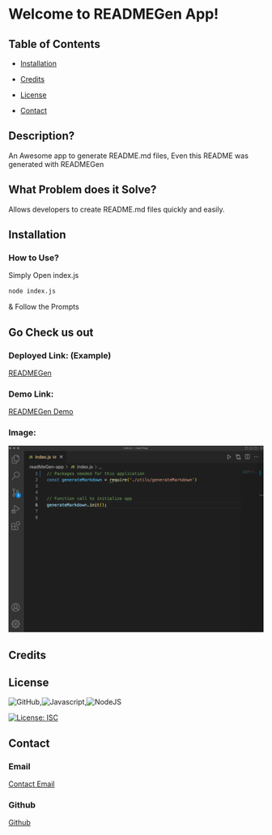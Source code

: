 # Welcome to READMEGen App!

## Table of Contents

- [Installation](#installation)

- [Credits](#credits)

- [License](#license)

- [Contact](#contact)

## Description?

An Awesome app to generate README.md files, Even this README was generated with READMEGen

## What Problem does it Solve?

Allows developers to create README.md files quickly and easily.

## Installation

### How to Use?

Simply Open index.js

```bash
node index.js
```
& Follow the Prompts

## Go Check us out

### Deployed Link: (Example)

[READMEGen](https://www.google.com) 

### Demo Link:

[READMEGen Demo](https://drive.google.com/file/d/1bSbB8JdbHnBto_ZCW7jkaTGrU-if7aTr/view?usp=sharing)

### Image:

![READMEGen Image](./readMeGen-app/img/readmegen.png)

## Credits



## License

![GitHub](https://img.shields.io/badge/GitHub-100000?style=for-the-badge&logo=github&logoColor=white),![Javascript](https://img.shields.io/badge/JavaScript-F7DF1E?style=for-the-badge&logo=javascript&logoColor=black),![NodeJS](https://img.shields.io/badge/Node.js-43853D?style=for-the-badge&logo=node.js&logoColor=white)


[![License: ISC](https://img.shields.io/badge/License-ISC-blue.svg)](https://opensource.org/licenses/ISC)

## Contact

### Email

[Contact Email](mailto:create.jasminedaniels@gmail.com)

### Github

[Github](https://github.com/JasmineDaniels)


